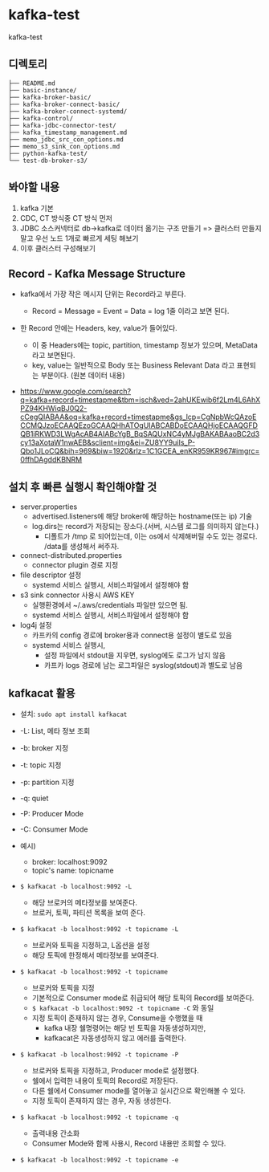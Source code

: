 # kafka-test
kafka-test

## 디렉토리
```
├── README.md
├── basic-instance/
├── kafka-broker-basic/
├── kafka-broker-connect-basic/
├── kafka-broker-connect-systemd/
├── kafka-control/
├── kafka-jdbc-connector-test/
├── kafka_timestamp_management.md
├── memo_jdbc_src_con_options.md
├── memo_s3_sink_con_options.md
├── python-kafka-test/
└── test-db-broker-s3/
```

## 봐야할 내용
1. kafka 기본
2. CDC, CT 방식중 CT 방식 먼저
3. JDBC 소스커넥터로 db->kafka로 데이터 옮기는 구조 만들기
=> 클러스터 만들지말고 우선 노드 1개로 빠르게 세팅 해보기
4. 이후 클러스터 구성해보기

## Record - Kafka Message Structure
- kafka에서 가장 작은 메시지 단위는 Record라고 부른다.
	- Record = Message = Event = Data = log 1줄 이라고 보면 된다.
- 한 Record 안에는 Headers, key, value가 들어있다.
	- 이 중 Headers에는 topic, partition, timestamp 정보가 있으며, MetaData라고 보면된다.
	- key, value는 일반적으로 Body 또는 Business Relevant Data 라고 표현되는 부분이다. (원본 데이터 내용)

- https://www.google.com/search?q=kafka+record+timestapme&tbm=isch&ved=2ahUKEwib6f2Lm4L6AhXPZ94KHWiqBJ0Q2-cCegQIABAA&oq=kafka+record+timestapme&gs_lcp=CgNpbWcQAzoECCMQJzoECAAQEzoGCAAQHhATOgUIABCABDoECAAQHjoECAAQGFDQB1iRKWD3LWgAcAB4AIABcYgB_BqSAQUxNC4yMJgBAKABAaoBC2d3cy13aXotaW1nwAEB&sclient=img&ei=ZU8YY9uiIs_P-Qbo1JLoCQ&bih=969&biw=1920&rlz=1C1GCEA_enKR959KR967#imgrc=0ffhDAgddKBNRM


## 설치 후 빠른 실행시 확인해야할 것
- server.properties
	- advertised.listeners에 해당 broker에 해당하는 hostname(또는 ip) 기술
	- log.dirs는 record가 저장되는 장소다.(서버, 시스템 로그를 의미하지 않는다.)
		- 디폴트가 /tmp 로 되어있는데, 이는 os에서 삭제해버릴 수도 있는 경로다. /data를 생성해서 써주자.
- connect-distributed.properties
	- connector plugin 경로 지정
- file descriptor 설정
	- systemd 서비스 실행시, 서비스파일에서 설정해야 함
- s3 sink connector 사용시 AWS KEY
	- 실행환경에서 ~/.aws/credentials 파일만 있으면 됨.
	- systemd 서비스 실행시, 서비스파일에서 설정해야 함
- log4j 설정
	- 카프카의 config 경로에 broker용과 connect용 설정이 별도로 있음
	- systemd 서비스 실행시,
		- 설정 파일에서 stdout을 지우면, syslog에도 로그가 남지 않음
		- 카프카 logs 경로에 남는 로그파일은 syslog(stdout)과 별도로 남음

## kafkacat 활용
- 설치: `sudo apt install kafkacat`
- -L: List, 메타 정보 조회
- -b: broker 지정
- -t: topic 지정
- -p: partition 지정
- -q: quiet
- -P: Producer Mode
- -C: Consumer Mode

- 예시)
	- broker: localhost:9092
	- topic's name: topicname
- `$ kafkacat -b localhost:9092 -L`
	- 해당 브로커의 메타정보를 보여준다.
	- 브로커, 토픽, 파티션 목록을 보여 준다.
- `$ kafkacat -b localhost:9092 -t topicname -L`
	- 브로커와 토픽을 지정하고, L옵션을 설정
	- 해당 토픽에 한정해서 메타정보를 보여준다.
- `$ kafkacat -b localhost:9092 -t topicname`
	- 브로커와 토픽을 지정
	- 기본적으로 Consumer mode로 취급되어 해당 토픽의 Record를 보여준다.
	- `$ kafkacat -b localhost:9092 -t topicname -C` 와 동일
	- 지정 토픽이 존재하지 않는 경우, Consume을 수행했을 때
		- kafka 내장 쉘명령어는 해당 빈 토픽을 자동생성하지만,
		- kafkacat은 자동생성하지 않고 에러를 출력한다.
- `$ kafkacat -b localhost:9092 -t topicname -P`
	- 브로커와 토픽을 지정하고, Producer mode로 설정했다.
	- 쉘에서 입력한 내용이 토픽의 Record로 저장된다.
	- 다른 쉘에서 Consumer mode를 열어놓고 실시간으로 확인해볼 수 있다.
	- 지정 토픽이 존재하지 않는 경우, 자동 생성한다.
- `$ kafkacat -b localhost:9092 -t topicname -q`
	- 출력내용 간소화
	- Consumer Mode와 함께 사용시, Record 내용만 조회할 수 있다.
- `$ kafkacat -b localhost:9092 -t topicname -e`
